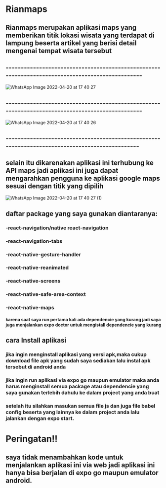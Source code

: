# Rianmaps

## Rianmaps merupakan aplikasi maps yang memberikan titik lokasi wisata yang terdapat di lampung beserta artikel yang berisi detail mengenai tempat wisata tersebut
## ------------------------------------------------------------------------------------------------
![WhatsApp Image 2022-04-20 at 17 40 27](https://user-images.githubusercontent.com/79626581/164214322-cbb94158-77a7-443e-9f99-6dee17054602.jpeg)
## ------------------------------------------------------------------------------------------------
![WhatsApp Image 2022-04-20 at 17 40 26](https://user-images.githubusercontent.com/79626581/164214129-4fffe58c-5ea1-43ca-9210-2953877eb506.jpeg)

## -----------------------------------------------------------------------------------------------

## selain itu dikarenakan aplikasi ini terhubung ke API maps jadi aplikasi ini juga dapat mengarahkan pengguna ke aplikasi google maps sesuai dengan titik yang dipilih
![WhatsApp Image 2022-04-20 at 17 40 27 (1)](https://user-images.githubusercontent.com/79626581/164214332-7f991593-9b7c-45f8-93d5-c3aeda18516d.jpeg)

## daftar package yang saya gunakan diantaranya: 
### -react-navigation/native react-navigation
### -react-navigation-tabs
### -react-native-gesture-handler
### -react-native-reanimated
### -react-native-screens
### -react-native-safe-area-context
### -react-native-maps
#### karena saat saya run pertama kali ada dependencie yang kurang jadi saya juga menjalankan expo doctor untuk mengistall dependencie yang kurang

## cara Install aplikasi
### jika ingin menginstall aplikasi yang versi apk,maka cukup download file apk yang sudah saya sediakan lalu instal apk tersebut di android anda

### jika ingin run aplikasi via expo go maupun emulator maka anda harus menginstall semua package atau dependencie yang saya gunakan terlebih dahulu ke dalam project yang anda buat
### setelah itu silahkan masukan semua file js dan juga file babel config beserta yang lainnya ke dalam project anda lalu jalankan dengan expo start.


# Peringatan!!
## saya tidak menambahkan kode untuk menjalankan aplikasi ini via web jadi aplikasi ini hanya bisa berjalan di expo go maupun emulator android.
